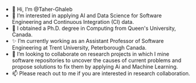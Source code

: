 - 👋 Hi, I’m @Taher-Ghaleb
- 👀 I’m interested in applying AI and Data Science for Software Engineering and Continuous Integration (CI) data.
- 🌱 I obtained a Ph.D. degree in Computing from Queen's University, Canada.
- ✨ I’m currently working as an Assistant Professor of Software Engineering at Trent University, Peterborough Canada.
- 💞️ I’m looking to collaborate on research projects in which I mine software repositories to uncover the causes of current problems and propose solutions to fix them by applying Ai and Machine Learning.
- 📫 Please reach out to me if you are interested in research collaboration.

<!---
Taher-Ghaleb/Taher-Ghaleb is a ✨ special ✨ repository because its `README.md` (this file) appears on your GitHub profile.
You can click the Preview link to take a look at your changes.
--->
